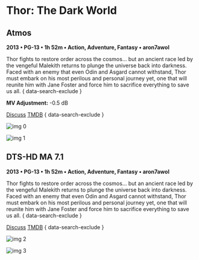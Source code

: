# Thor: The Dark World

## Atmos

**2013 • PG-13 • 1h 52m • Action, Adventure, Fantasy • aron7awol**

Thor fights to restore order across the cosmos… but an ancient race led by the vengeful Malekith returns to plunge the universe back into darkness. Faced with an enemy that even Odin and Asgard cannot withstand, Thor must embark on his most perilous and personal journey yet, one that will reunite him with Jane Foster and force him to sacrifice everything to save us all.
{ data-search-exclude }

**MV Adjustment:** -0.5 dB

[Discuss](https://www.avsforum.com/threads/bass-eq-for-filtered-movies.2995212/post-56811784)  [TMDB](https://www.themoviedb.org/movie/76338)
{ data-search-exclude }

![img 0](https://i.imgur.com/mlHVxjC.jpg)

![img 1](https://i.imgur.com/72YrYoG.png)

## DTS-HD MA 7.1

**2013 • PG-13 • 1h 52m • Action, Adventure, Fantasy • aron7awol**

Thor fights to restore order across the cosmos… but an ancient race led by the vengeful Malekith returns to plunge the universe back into darkness. Faced with an enemy that even Odin and Asgard cannot withstand, Thor must embark on his most perilous and personal journey yet, one that will reunite him with Jane Foster and force him to sacrifice everything to save us all.
{ data-search-exclude }

[Discuss](https://www.avsforum.com/threads/bass-eq-for-filtered-movies.2995212/post-56811784)  [TMDB](https://www.themoviedb.org/movie/76338)
{ data-search-exclude }

![img 2](https://i.imgur.com/8PQOQcD.jpg)

![img 3](https://i.imgur.com/sUcFowU.jpg)

